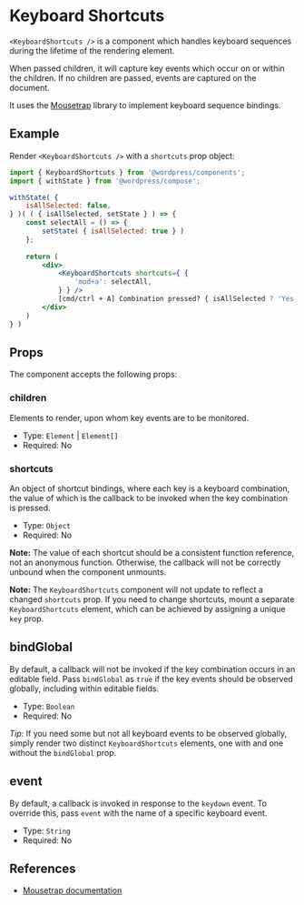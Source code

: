 # Keyboard Shortcuts

`<KeyboardShortcuts />` is a component which handles keyboard sequences during the lifetime of the rendering element.

When passed children, it will capture key events which occur on or within the children. If no children are passed, events are captured on the document.

It uses the [Mousetrap](https://craig.is/killing/mice) library to implement keyboard sequence bindings.

## Example

Render `<KeyboardShortcuts />` with a `shortcuts` prop object:

```jsx
import { KeyboardShortcuts } from '@wordpress/components';
import { withState } from '@wordpress/compose';

withState( {
	isAllSelected: false,
} )( ( { isAllSelected, setState } ) => { 
	const selectAll = () => {
		setState( { isAllSelected: true } )
	};
	
	return (
		<div>
			<KeyboardShortcuts shortcuts={ {
				'mod+a': selectAll,
			} } />
			[cmd/ctrl + A] Combination pressed? { isAllSelected ? 'Yes' : 'No' }
		</div>
	) 
} )
```

## Props

The component accepts the following props:

### children

Elements to render, upon whom key events are to be monitored.

- Type: `Element` | `Element[]`
- Required: No

### shortcuts

An object of shortcut bindings, where each key is a keyboard combination, the value of which is the callback to be invoked when the key combination is pressed.

- Type: `Object`
- Required: No

__Note:__ The value of each shortcut should be a consistent function reference, not an anonymous function. Otherwise, the callback will not be correctly unbound when the component unmounts.

__Note:__ The `KeyboardShortcuts` component will not update to reflect a changed `shortcuts` prop. If you need to change shortcuts, mount a separate `KeyboardShortcuts` element, which can be achieved by assigning a unique `key` prop.

## bindGlobal

By default, a callback will not be invoked if the key combination occurs in an editable field. Pass `bindGlobal` as `true` if the key events should be observed globally, including within editable fields.

- Type: `Boolean`
- Required: No

_Tip:_ If you need some but not all keyboard events to be observed globally, simply render two distinct `KeyboardShortcuts` elements, one with and one without the `bindGlobal` prop.

## event

By default, a callback is invoked in response to the `keydown` event. To override this, pass `event` with the name of a specific keyboard event.

- Type: `String`
- Required: No

## References

- [Mousetrap documentation](https://craig.is/killing/mice)
